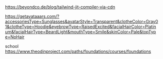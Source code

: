 https://beyondco.de/blog/tailwind-jit-compiler-via-cdn


https://getavataaars.com/?accessoriesType=Sunglasses&avatarStyle=Transparent&clotheColor=Gray01&clotheType=Hoodie&eyebrowType=RaisedExcited&facialHairColor=Platinum&facialHairType=BeardLight&mouthType=Smile&skinColor=Pale&topType=NoHair


school
https://www.theodinproject.com/paths/foundations/courses/foundations